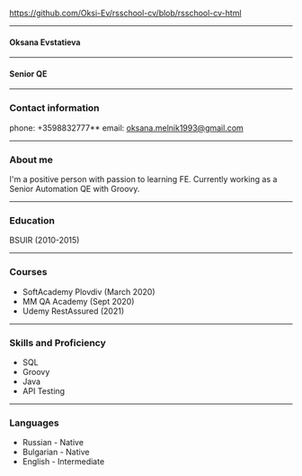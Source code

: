 https://github.com/Oksi-Ev/rsschool-cv/blob/rsschool-cv-html
***
#### Oksana Evstatieva
***
#### Senior QE
***
### Contact information
phone: +3598832777**
email: oksana.melnik1993@gmail.com
***
### About me
I'm a positive person with passion to learning FE. Currently working as a Senior Automation QE with Groovy.
***
### Education
BSUIR (2010-2015)
***
### Courses
* SoftAcademy Plovdiv (March 2020)
* MM QA Academy (Sept 2020)
* Udemy RestAssured (2021)
***
### Skills and Proficiency
* SQL
* Groovy
* Java
* API Testing
***
### Languages
* Russian - Native
* Bulgarian - Native
* English - Intermediate